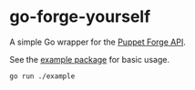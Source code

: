 # go-forge-yourself

A simple Go wrapper for the [Puppet Forge API](https://forgeapi.puppet.com/).

See the [example package](./example/) for basic usage.

```bash
go run ./example
```
